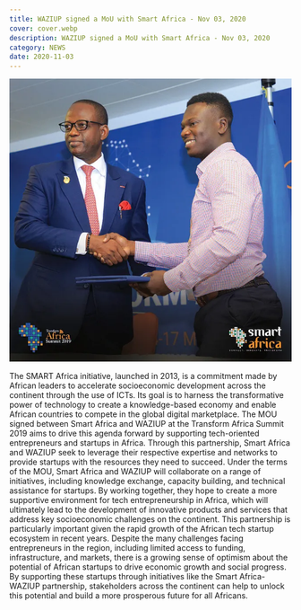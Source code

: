 ```yaml
---
title: WAZIUP signed a MoU with Smart Africa - Nov 03, 2020
cover: cover.webp
description: WAZIUP signed a MoU with Smart Africa - Nov 03, 2020
category: NEWS
date: 2020-11-03
---
```


![image](cover.webp)

The SMART Africa initiative, launched in 2013, is a commitment made by African leaders to accelerate socioeconomic development across the continent through the use of ICTs. Its goal is to harness the transformative power of technology to create a knowledge-based economy and enable African countries to compete in the global digital marketplace.
The MOU signed between Smart Africa and WAZIUP at the Transform Africa Summit 2019 aims to drive this agenda forward by supporting tech-oriented entrepreneurs and startups in Africa. Through this partnership, Smart Africa and WAZIUP seek to leverage their respective expertise and networks to provide startups with the resources they need to succeed.
Under the terms of the MOU, Smart Africa and WAZIUP will collaborate on a range of initiatives, including knowledge exchange, capacity building, and technical assistance for startups. By working together, they hope to create a more supportive environment for tech entrepreneurship in Africa, which will ultimately lead to the development of innovative products and services that address key socioeconomic challenges on the continent.
This partnership is particularly important given the rapid growth of the African tech startup ecosystem in recent years. Despite the many challenges facing entrepreneurs in the region, including limited access to funding, infrastructure, and markets, there is a growing sense of optimism about the potential of African startups to drive economic growth and social progress. By supporting these startups through initiatives like the Smart Africa-WAZIUP partnership, stakeholders across the continent can help to unlock this potential and build a more prosperous future for all Africans.